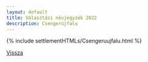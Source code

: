 ```yaml
---
layout: default
title: Választási névjegyzék 2022
description: Csengerújfalu
---
```


{% include settlementHTMLs/Csengeruujfalu.html %}

[Vissza](./)